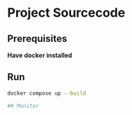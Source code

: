 # Project Sourcecode

## Prerequisites
**Have docker installed**

## Run
```bash
docker compose up --build

## Monitor